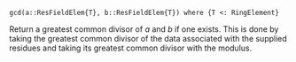 ```
gcd(a::ResFieldElem{T}, b::ResFieldElem{T}) where {T <: RingElement}
```

Return a greatest common divisor of $a$ and $b$ if one exists. This is done by taking the greatest common divisor of the data associated with the supplied residues and taking its greatest common divisor with the modulus.
